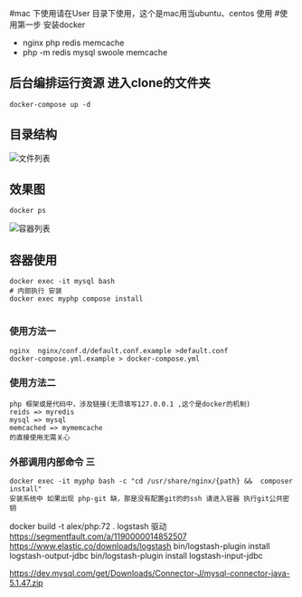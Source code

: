 #mac 下使用请在User 目录下使用，这个是mac用当ubuntu、centos 使用
#使用第一步 安装docker 
* nginx php redis memcache
* php -m redis mysql swoole memcache


## 后台编排运行资源 进入clone的文件夹
```
docker-compose up -d
```

## 目录结构
![文件列表](https://gitee.com/uploads/images/2018/0523/215223_d6610ca9_87619.png "1.png")
## 效果图
``` 
docker ps
```
![容器列表](https://gitee.com/uploads/images/2018/0523/215151_1d8f3198_87619.png "2.png")

## 容器使用
```
docker exec -it mysql bash
# 内部执行 安装 
docker exec myphp compose install


```
### 使用方法一
```
nginx  nginx/conf.d/default.conf.example >default.conf
docker-compose.yml.example > docker-compose.yml
```
### 使用方法二
```
php 框架或是代码中，涉及链接(无须填写127.0.0.1 ,这个是docker的机制)
reids => myredis  
mysql => mysql 
memcached => mymemcache 
的直接使用无需关心
```
### 外部调用内部命令 三
```
docker exec -it myphp bash -c "cd /usr/share/nginx/{path} &&  composer install"
安装系统中 如果出现 php-git 缺，那是没有配置git的的ssh 请进入容器 执行git公共密钥
```
docker build -t alex/php:72 .
logstash 驱动
https://segmentfault.com/a/1190000014852507
https://www.elastic.co/downloads/logstash
bin/logstash-plugin install logstash-output-jdbc
bin/logstash-plugin install logstash-input-jdbc

https://dev.mysql.com/get/Downloads/Connector-J/mysql-connector-java-5.1.47.zip
